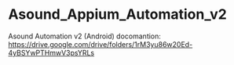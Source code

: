 # Asound_Appium_Automation_v2
Asound Automation v2 (Android)
docomantion:
https://drive.google.com/drive/folders/1rM3yu86w20Ed-4yBSYwPTHmwV3psYRLs

